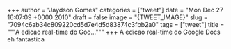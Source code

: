 
+++
author = "Jaydson Gomes"
categories = ["tweet"]
date = "Mon Dec 27 16:07:09 +0000 2010"
draft = false
image = "{TWEET_IMAGE}"
slug = "7094c6ab34c809220cd5d7e4d5d83874c3fbb2a0"
tags = ["tweet"]
title = """A edicao real-time do Goo..."""
+++
A edicao real-time do Google Docs eh fantastica
